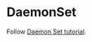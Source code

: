 # DaemonSet

Follow [Daemon Set tutorial](https://kubernetes.io/docs/tasks/manage-daemon/update-daemon-set/).
